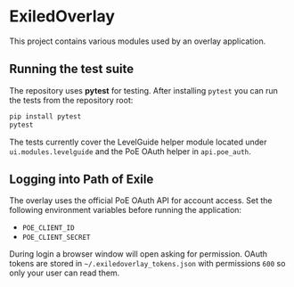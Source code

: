 # ExiledOverlay

This project contains various modules used by an overlay application.

## Running the test suite

The repository uses **pytest** for testing. After installing `pytest` you can
run the tests from the repository root:

```bash
pip install pytest
pytest
```

The tests currently cover the LevelGuide helper module located under `ui.modules.levelguide` and the PoE OAuth helper in `api.poe_auth`.

## Logging into Path of Exile

The overlay uses the official PoE OAuth API for account access. Set the following environment variables before running the application:

- `POE_CLIENT_ID`
- `POE_CLIENT_SECRET`

During login a browser window will open asking for permission. OAuth tokens are stored in `~/.exiledoverlay_tokens.json` with permissions `600` so only your user can read them.


